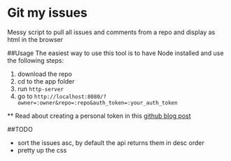Git my issues
=========

Messy script to pull all issues and comments from a repo and display as html in the browser

##Usage
The easiest way to use this tool is to have Node installed and use the following steps:

1. download the repo
2. cd to the app folder
3. run `http-server`
4. go to `http://localhost:8080/?owner=:owner&repo=:repo&auth_token=:your_auth_token`

** Read about creating a personal token in this [github blog post](https://github.com/blog/1509-personal-api-tokens)

##TODO
* sort the issues asc, by default the api returns them in desc order
* pretty up the css


